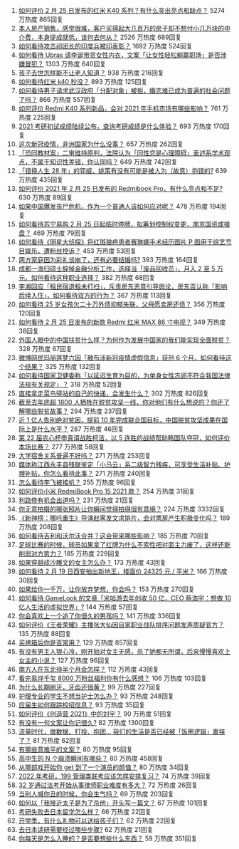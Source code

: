 1. [如何评价 2 月 25 日发布的红米 K40 系列？有什么突出亮点和缺点？](https://www.zhihu.com/question/446352144) 5274 万热度 865回复
1. [本人房产销售，感觉很难，客户买得起大几百万的房子却不想付小几万块的中介费，本身提成就低，该何去何从？](https://www.zhihu.com/question/346148770) 2526 万热度 689回复
1. [如何看待攻击祁团长的印度兵被印表彰？](https://www.zhihu.com/question/446250592) 1692 万热度 524回复
1. [如何看待 Ubras 请李诞带货女性内衣，文案「让女性轻松躺赢职场」是否涉嫌冒犯？](https://www.zhihu.com/question/446266808) 1303 万热度 640回复
1. [孩子去世怎样能不让老人知道？](https://www.zhihu.com/question/445323432) 938 万热度 216回复
1. [如何看待红米 k40 秒没？](https://www.zhihu.com/question/446374905) 893 万热度 125回复
1. [如何看待男子请求武汉政府「分配对象」被拒，婚恋难已成为普遍的社会问题了吗？](https://www.zhihu.com/question/446131446) 866 万热度 557回复
1. [如何评价 Redmi K40 系列新品，会对 2021 年手机市场有哪些影响？](https://www.zhihu.com/question/446351554) 761 万热度 225回复
1. [2021 考研初试成绩陆续公布，查询考研成绩是什么体验？](https://www.zhihu.com/question/446254180) 693 万热度 170回复
1. [这次新冠疫情，非洲国家为什么没事？](https://www.zhihu.com/question/379308126) 657 万热度 262回复
1. [「恐同教材案」二审维持原判，法院认为「同性恋是心理障碍」表述系学术观点，不属于知识性差错，你认同吗？](https://www.zhihu.com/question/446246842) 649 万热度 742回复
1. [「错换人生 28 年」的郭威、姚策有没有可能是被人为（故意）抱错的?](https://www.zhihu.com/question/441664938) 639 万热度 435回复
1. [如何评价 2021 年 2 月 25 日发布的 Redmibook Pro，有什么亮点和不足?](https://www.zhihu.com/question/446013738) 630 万热度 89回复
1. [如果中国爆发丧尸危机，作为一个普通人该如何应对呢？](https://www.zhihu.com/question/421002885) 478 万热度 194回复
1. [如何看待苏宁易购 2 月 25 日起临时停牌，拟筹划控制权变更，南京国资或接盘？](https://www.zhihu.com/question/446257373) 469 万热度 79回复
1. [如何看待《明星大侦探》将红斑狼疮患者赛琳娜手术经历图片 P 图用于综艺节目娱乐，遭粉丝控诉？](https://www.zhihu.com/question/446257479) 453 万热度 53回复
1. [两方家庭因为彩礼谈崩了，还有必要结婚吗?](https://www.zhihu.com/question/446092883) 393 万热度 164回复
1. [成都一海归硕士辞掉金融分析工作，选择当「废品回收员」，月入 2 至 5 万元，如何看待这种职业选择？](https://www.zhihu.com/question/446068615) 382 万热度 68回复
1. [李湘回应「租民宿退租未打扫」，斥责房东恶意引导舆论，房东否认称「影响后续入住」，如何看待双方的行为？](https://www.zhihu.com/question/446015926) 367 万热度 113回复
1. [如何看待 25 岁女孩欠二十万外债抑郁失联，父母愿卖房还债？](https://www.zhihu.com/question/446250760) 356 万热度 120回复
1. [如何看待 2 月 25 日发布的新款 Redmi 红米 MAX 86 寸电视？](https://www.zhihu.com/question/446294482) 349 万热度 38回复
1. [外国人眼中的中国扶贫什么样？为何作为发展中国家的我们能实现全面脱贫？](https://www.zhihu.com/question/446250417) 328 万热度 67回复
1. [微博网民玛丽莲梦六因「散布涉新冠疫情虚假信息」获刑 6 个月，如何看待这个结果？](https://www.zhihu.com/question/445947424) 325 万热度 132回复
1. [如何看待国家卫健委称「以延迟生育为目的，为单身女性冻卵不符合我国法律法规有关规定」？](https://www.zhihu.com/question/446054702) 318 万热度 52回复
1. [直接拿走菜鸟驿站的自己的快递，会发生什么？](https://www.zhihu.com/question/268856763) 302 万热度 826回复
1. [截至去年底超 1800 人牺牲在脱贫攻坚一线，你对他们有什么想说的？你还了解哪些脱贫故事？](https://www.zhihu.com/question/446074222) 294 万热度 237回复
1. [近 1 亿人告别绝对贫困，提前 10 年完成联合国目标，中国脱贫攻坚成果在国际上是什么水平？](https://www.zhihu.com/question/446264543) 287 万热度 46回复
1. [第 22 届农心杯申真谞战胜柯洁，以 5 连胜的战绩帮助韩国队夺冠，如何评价本场比赛？](https://www.zhihu.com/question/446309698) 277 万热度 58回复
1. [大学宿舍关系普遍不好吗？](https://www.zhihu.com/question/286442485) 271 万热度 253回复
1. [媒体称江西永丰县残联鉴定「小马云」系二级智力残疾，可享受生活补贴、护理补贴，你怎么看待此事？](https://www.zhihu.com/question/446158560) 271 万热度 240回复
1. [怎么看待李飞被接机？](https://www.zhihu.com/question/446168657) 255 万热度 96回复
1. [如何评价小米 RedmiBook Pro 15 2021 款？](https://www.zhihu.com/question/446353927) 254 万热度 31回复
1. [利路修有机会出道吗？](https://www.zhihu.com/question/446110516) 231 万热度 21回复
1. [你无意拍摄的哪张照片让你瞬间觉得拍得很有意境？](https://www.zhihu.com/question/29870169) 224 万热度 3332回复
1. [《新神榜：哪吒重生》导演赵霁发文求排片，会对票房产生积极变化吗？](https://www.zhihu.com/question/445710674) 189 万热度 208回复
1. [如何看待吉利和沃尔沃合并？这会带来哪些影响？](https://www.zhihu.com/question/446187047) 185 万热度 70回复
1. [足球比赛的时候，球员如果拿了红牌为什么不索性把对面主力废了，这样还能削弱对方势力？](https://www.zhihu.com/question/441157415) 185 万热度 229回复
1. [如果穿越成沙雕文的女主怎么办？](https://www.zhihu.com/question/379331291) 173 万热度 43回复
1. [如何看待 2 月 19 日西安拍出新地王，楼面价 24325 元 / 平米？](https://www.zhihu.com/question/445414145) 166 万热度 30回复
1. [如果给你一千万，让你放弃梦想，你会吗？](https://www.zhihu.com/question/443957105) 153 万热度 270回复
1. [如何看待 GameLook 的文章「米哈游去年创收 50 亿，CEO 蔡浩宇：想做 10 亿人生活的虚拟世界」?](https://www.zhihu.com/question/445986205) 144 万热度 57回复
1. [你会喜欢上一个追了你很久的男孩吗？](https://www.zhihu.com/question/445731160) 141 万热度 336回复
1. [如何评价《王者荣耀》主播张大仙因自家职业战队排序问题发声质疑官方？](https://www.zhihu.com/question/445935813) 135 万热度 88回复
1. [买烤箱后你是否常用？](https://www.zhihu.com/question/323335998) 129 万热度 857回复
1. [有没有男主人狠心冷，刚开始对女主无感，杀了她都无所谓，后来慢慢喜欢上女主的小说？](https://www.zhihu.com/question/439091908) 127 万热度 96回复
1. [南方人在东北待半个月会怎样？](https://www.zhihu.com/question/443096571) 112 万热度 43回复
1. [看完易烊千玺 8000 万粉丝福利你有什么感想？](https://www.zhihu.com/question/445958584) 106 万热度 103回复
1. [为什么长期刷牙，牙齿还很黄？](https://www.zhihu.com/question/298299102) 99 万热度 227回复
1. [护理专业的学生不想当护士怎么办？](https://www.zhihu.com/question/312670811) 93 万热度 248回复
1. [应届生如何跟踪校招信息？](https://www.zhihu.com/question/333774020) 93 万热度 35回复
1. [如何评价《创造营 2021》中的刘宇？](https://www.zhihu.com/question/267864631) 90 万热度 51回复
1. [有没有一句文案让你记很久?](https://www.zhihu.com/question/432213645) 82 万热度 1300回复
1. [流量时代，做数据、打投、抱团... 我们的生活是否已经被「饭圈逻辑」裹挟了？](https://www.zhihu.com/question/446294551) 81 万热度 62回复
1. [有哪些意难平的文案？](https://www.zhihu.com/question/445040722) 80 万热度 95回复
1. [高中生的 N 个崩溃瞬间有哪些？](https://www.zhihu.com/question/436568570) 80 万热度 458回复
1. [从哪部戏开始你 get 到了一个演员的颜值？](https://www.zhihu.com/question/271827293) 80 万热度 34回复
1. [2022 年考研，199 管理类联考应该怎样安排复习？](https://www.zhihu.com/question/427376463) 74 万热度 39回复
1. [32 岁通过法考开始从事律师职业难度有多大？](https://www.zhihu.com/question/439347907) 72 万热度 26回复
1. [当别人喊你丑的时候，你会生气吗？](https://www.zhihu.com/question/445968590) 69 万热度 203回复
1. [如何以「我接近太子是为了杀他」开头写一篇文？](https://www.zhihu.com/question/420183279) 67 万热度 101回复
1. [考研失败去日本留学怎么样？](https://www.zhihu.com/question/387443750) 66 万热度 22回复
1. [开学季，有什么礼物可以送给孩子们？](https://www.zhihu.com/question/445682157) 62 万热度 22回复
1. [去日本读研需要经过哪些步骤?](https://www.zhihu.com/question/38700286) 62 万热度 21回复
1. [你每天是怎么入睡的？是否要想些什么东西？](https://www.zhihu.com/question/64586092) 59 万热度 351回复